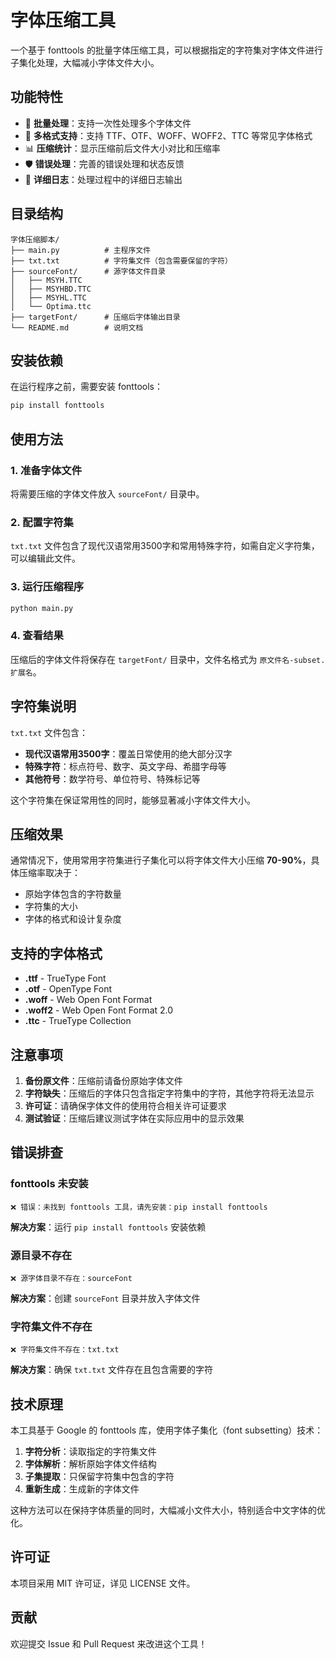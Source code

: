 # 字体压缩工具

一个基于 fonttools 的批量字体压缩工具，可以根据指定的字符集对字体文件进行子集化处理，大幅减小字体文件大小。

## 功能特性

- 🚀 **批量处理**：支持一次性处理多个字体文件
- 📁 **多格式支持**：支持 TTF、OTF、WOFF、WOFF2、TTC 等常见字体格式
- 📊 **压缩统计**：显示压缩前后文件大小对比和压缩率
- 🛡️ **错误处理**：完善的错误处理和状态反馈
- 📝 **详细日志**：处理过程中的详细日志输出

## 目录结构

```
字体压缩脚本/
├── main.py          # 主程序文件
├── txt.txt          # 字符集文件（包含需要保留的字符）
├── sourceFont/      # 源字体文件目录
│   ├── MSYH.TTC
│   ├── MSYHBD.TTC
│   ├── MSYHL.TTC
│   └── Optima.ttc
├── targetFont/      # 压缩后字体输出目录
└── README.md        # 说明文档
```

## 安装依赖

在运行程序之前，需要安装 fonttools：

```bash
pip install fonttools
```

## 使用方法

### 1. 准备字体文件
将需要压缩的字体文件放入 `sourceFont/` 目录中。

### 2. 配置字符集
`txt.txt` 文件包含了现代汉语常用3500字和常用特殊字符，如需自定义字符集，可以编辑此文件。

### 3. 运行压缩程序
```bash
python main.py
```

### 4. 查看结果
压缩后的字体文件将保存在 `targetFont/` 目录中，文件名格式为 `原文件名-subset.扩展名`。

## 字符集说明

`txt.txt` 文件包含：
- **现代汉语常用3500字**：覆盖日常使用的绝大部分汉字
- **特殊字符**：标点符号、数字、英文字母、希腊字母等
- **其他符号**：数学符号、单位符号、特殊标记等

这个字符集在保证常用性的同时，能够显著减小字体文件大小。

## 压缩效果

通常情况下，使用常用字符集进行子集化可以将字体文件大小压缩 **70-90%**，具体压缩率取决于：
- 原始字体包含的字符数量
- 字符集的大小
- 字体的格式和设计复杂度

## 支持的字体格式

- **.ttf** - TrueType Font
- **.otf** - OpenType Font  
- **.woff** - Web Open Font Format
- **.woff2** - Web Open Font Format 2.0
- **.ttc** - TrueType Collection

## 注意事项

1. **备份原文件**：压缩前请备份原始字体文件
2. **字符缺失**：压缩后的字体只包含指定字符集中的字符，其他字符将无法显示
3. **许可证**：请确保字体文件的使用符合相关许可证要求
4. **测试验证**：压缩后建议测试字体在实际应用中的显示效果

## 错误排查

### fonttools 未安装
```
❌ 错误：未找到 fonttools 工具，请先安装：pip install fonttools
```
**解决方案**：运行 `pip install fonttools` 安装依赖

### 源目录不存在
```
❌ 源字体目录不存在：sourceFont
```
**解决方案**：创建 `sourceFont` 目录并放入字体文件

### 字符集文件不存在
```
❌ 字符集文件不存在：txt.txt
```
**解决方案**：确保 `txt.txt` 文件存在且包含需要的字符

## 技术原理

本工具基于 Google 的 fonttools 库，使用字体子集化（font subsetting）技术：

1. **字符分析**：读取指定的字符集文件
2. **字体解析**：解析原始字体文件结构
3. **子集提取**：只保留字符集中包含的字符
4. **重新生成**：生成新的字体文件

这种方法可以在保持字体质量的同时，大幅减小文件大小，特别适合中文字体的优化。

## 许可证

本项目采用 MIT 许可证，详见 LICENSE 文件。

## 贡献

欢迎提交 Issue 和 Pull Request 来改进这个工具！
